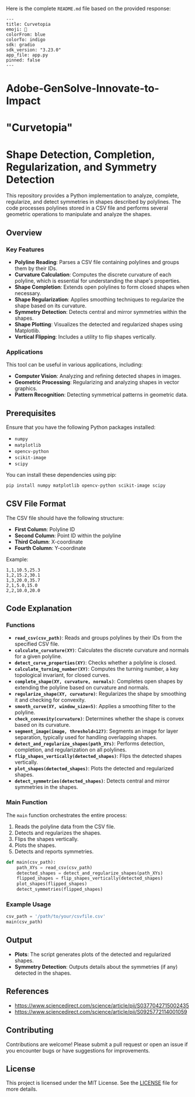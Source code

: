 Here is the complete `README.md` file based on the provided response:

```
---
title: Curvetopia
emoji: 🎨
colorFrom: blue
colorTo: indigo
sdk: gradio
sdk_version: "3.23.0"
app_file: app.py
pinned: false
---
```
# Adobe-GenSolve-Innovate-to-Impact
# "Curvetopia"
# Shape Detection, Completion, Regularization, and Symmetry Detection

This repository provides a Python implementation to analyze, complete, regularize, and detect symmetries in shapes described by polylines. The code processes polylines stored in a CSV file and performs several geometric operations to manipulate and analyze the shapes.

## Overview

### Key Features

- **Polyline Reading**: Parses a CSV file containing polylines and groups them by their IDs.
- **Curvature Calculation**: Computes the discrete curvature of each polyline, which is essential for understanding the shape's properties.
- **Shape Completion**: Extends open polylines to form closed shapes when necessary.
- **Shape Regularization**: Applies smoothing techniques to regularize the shape based on its curvature.
- **Symmetry Detection**: Detects central and mirror symmetries within the shapes.
- **Shape Plotting**: Visualizes the detected and regularized shapes using Matplotlib.
- **Vertical Flipping**: Includes a utility to flip shapes vertically.

### Applications

This tool can be useful in various applications, including:

- **Computer Vision**: Analyzing and refining detected shapes in images.
- **Geometric Processing**: Regularizing and analyzing shapes in vector graphics.
- **Pattern Recognition**: Detecting symmetrical patterns in geometric data.

## Prerequisites

Ensure that you have the following Python packages installed:

- `numpy`
- `matplotlib`
- `opencv-python`
- `scikit-image`
- `scipy`

You can install these dependencies using pip:

```bash
pip install numpy matplotlib opencv-python scikit-image scipy
```

## CSV File Format

The CSV file should have the following structure:

- **First Column**: Polyline ID
- **Second Column**: Point ID within the polyline
- **Third Column**: X-coordinate
- **Fourth Column**: Y-coordinate

Example:
```
1,1,10.5,25.3
1,2,15.2,30.1
1,3,20.0,35.7
2,1,5.0,15.0
2,2,10.0,20.0
```

## Code Explanation

### Functions

- **`read_csv(csv_path)`**: Reads and groups polylines by their IDs from the specified CSV file.
- **`calculate_curvature(XY)`**: Calculates the discrete curvature and normals for a given polyline.
- **`detect_curve_properties(XY)`**: Checks whether a polyline is closed.
- **`calculate_turning_number(XY)`**: Computes the turning number, a key topological invariant, for closed curves.
- **`complete_shape(XY, curvature, normals)`**: Completes open shapes by extending the polyline based on curvature and normals.
- **`regularize_shape(XY, curvature)`**: Regularizes the shape by smoothing it and checking for convexity.
- **`smooth_curve(XY, window_size=5)`**: Applies a smoothing filter to the polyline.
- **`check_convexity(curvature)`**: Determines whether the shape is convex based on its curvature.
- **`segment_image(image, threshold=127)`**: Segments an image for layer separation, typically used for handling overlapping shapes.
- **`detect_and_regularize_shapes(path_XYs)`**: Performs detection, completion, and regularization on all polylines.
- **`flip_shapes_vertically(detected_shapes)`**: Flips the detected shapes vertically.
- **`plot_shapes(detected_shapes)`**: Plots the detected and regularized shapes.
- **`detect_symmetries(detected_shapes)`**: Detects central and mirror symmetries in the shapes.

### Main Function

The `main` function orchestrates the entire process:
1. Reads the polyline data from the CSV file.
2. Detects and regularizes the shapes.
3. Flips the shapes vertically.
4. Plots the shapes.
5. Detects and reports symmetries.

```python
def main(csv_path):
    path_XYs = read_csv(csv_path)
    detected_shapes = detect_and_regularize_shapes(path_XYs)
    flipped_shapes = flip_shapes_vertically(detected_shapes)
    plot_shapes(flipped_shapes)
    detect_symmetries(flipped_shapes)
```

### Example Usage

```python
csv_path = '/path/to/your/csvfile.csv'
main(csv_path)
```

## Output

- **Plots**: The script generates plots of the detected and regularized shapes.
- **Symmetry Detection**: Outputs details about the symmetries (if any) detected in the shapes.

## References
- https://www.sciencedirect.com/science/article/pii/S0377042715002435
- https://www.sciencedirect.com/science/article/pii/S0925772114001059

## Contributing

Contributions are welcome! Please submit a pull request or open an issue if you encounter bugs or have suggestions for improvements.

## License

This project is licensed under the MIT License. See the [LICENSE](LICENSE) file for more details.
```



